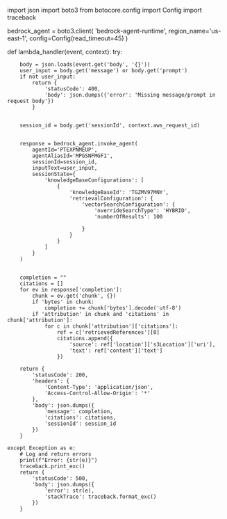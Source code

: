 
import json
import boto3
from botocore.config import Config
import traceback


bedrock_agent = boto3.client(
    'bedrock-agent-runtime',
    region_name='us-east-1',
    config=Config(read_timeout=45)
)

def lambda_handler(event, context):
    try:
        
        body = json.loads(event.get('body', '{}'))
        user_input = body.get('message') or body.get('prompt')
        if not user_input:
            return {
                'statusCode': 400,
                'body': json.dumps({'error': 'Missing message/prompt in request body'})
            }

     
        session_id = body.get('sessionId', context.aws_request_id)

       
        response = bedrock_agent.invoke_agent(
            agentId='PTEXPNMEUP',              
            agentAliasId='MPGSNFMGF1',    
            sessionId=session_id,
            inputText=user_input,
            sessionState={
                'knowledgeBaseConfigurations': [
                    {
                        'knowledgeBaseId': 'TGZMV97MNY',  
                        'retrievalConfiguration': {
                            'vectorSearchConfiguration': {
                                'overrideSearchType': 'HYBRID',
                                'numberOfResults': 100
                                
                            }
                        }
                    }
                ]
            }
        )

        
        completion = ""
        citations = []
        for ev in response['completion']:
            chunk = ev.get('chunk', {})
            if 'bytes' in chunk:
                completion += chunk['bytes'].decode('utf-8')
            if 'attribution' in chunk and 'citations' in chunk['attribution']:
                for c in chunk['attribution']['citations']:
                    ref = c['retrievedReferences'][0]
                    citations.append({
                        'source': ref['location']['s3Location']['uri'],
                        'text': ref['content']['text']
                    })

        return {
            'statusCode': 200,
            'headers': {
                'Content-Type': 'application/json',
                'Access-Control-Allow-Origin': '*'
            },
            'body': json.dumps({
                'message': completion,
                'citations': citations,
                'sessionId': session_id
            })
        }

    except Exception as e:
        # Log and return errors
        print(f"Error: {str(e)}")
        traceback.print_exc()
        return {
            'statusCode': 500,
            'body': json.dumps({
                'error': str(e),
                'stackTrace': traceback.format_exc()
            })
        }
